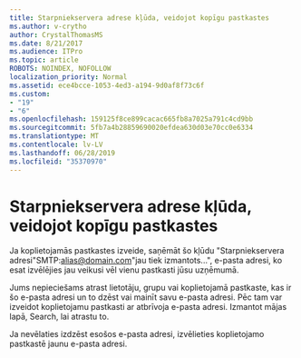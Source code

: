 ```yaml
---
title: Starpniekservera adrese kļūda, veidojot kopīgu pastkastes
ms.author: v-crytho
author: CrystalThomasMS
ms.date: 8/21/2017
ms.audience: ITPro
ms.topic: article
ROBOTS: NOINDEX, NOFOLLOW
localization_priority: Normal
ms.assetid: ece4bcce-1053-4ed3-a194-9d0af8f73c6f
ms.custom:
- "19"
- "6"
ms.openlocfilehash: 159125f8ce899cacac665fb8a7025a791c4cd9bb
ms.sourcegitcommit: 5fb7a4b28859690020efdea630d03e70cc0e6334
ms.translationtype: MT
ms.contentlocale: lv-LV
ms.lasthandoff: 06/28/2019
ms.locfileid: "35370970"
---
```

# <a name="proxy-address-error-while-creating-a-shared-mailbox"></a>Starpniekservera adrese kļūda, veidojot kopīgu pastkastes

Ja koplietojamās pastkastes izveide, saņēmāt šo kļūdu "Starpniekservera adresi"SMTP:alias@domain.com"jau tiek izmantots...", e-pasta adresi, ko esat izvēlējies jau veikusi vēl vienu pastkasti jūsu uzņēmumā.
  
Jums nepieciešams atrast lietotāju, grupu vai koplietojamā pastkaste, kas ir šo e-pasta adresi un to dzēst vai mainīt savu e-pasta adresi. Pēc tam var izveidot koplietojamu pastkasti ar atbrīvoja e-pasta adresi. Izmantot mājas lapā, Search, lai atrastu to.
  
Ja nevēlaties izdzēst esošos e-pasta adresi, izvēlieties koplietojamo pastkastē jaunu e-pasta adresi.
  